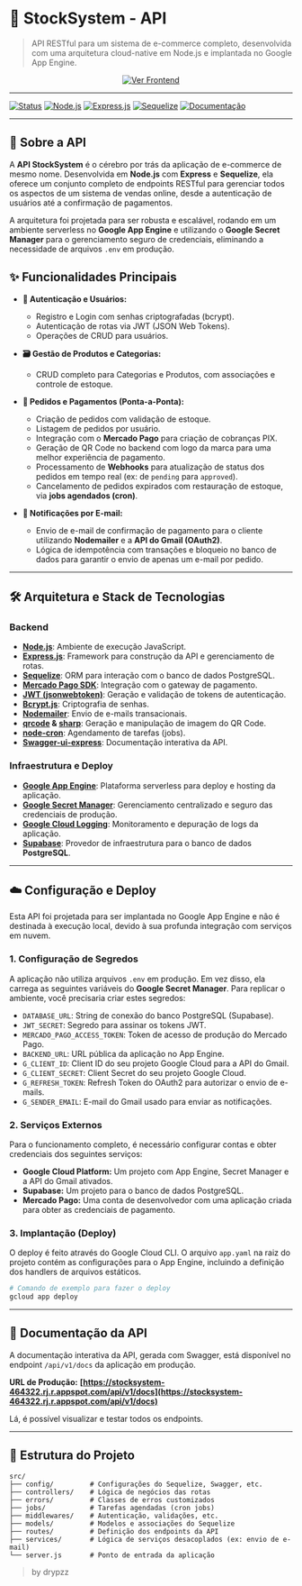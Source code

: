 # 🛒 StockSystem - API

> API RESTful para um sistema de e-commerce completo, desenvolvida com uma arquitetura cloud-native em Node.js e implantada no Google App Engine.

<div align="center">
  <a href="https://stksystem.vercel.app" target="_blank">
    <img alt="Ver Frontend" src="https://img.shields.io/badge/Ver%20Frontend-stksystem-%23000000?style=for-the-badge&logo=vercel">
  </a>
</div>

---

[![Status](https://img.shields.io/badge/status-ativo-brightgreen.svg?style=for-the-badge)]()
[![Node.js](https://img.shields.io/badge/Node.js-v20+-339933?style=for-the-badge&logo=node.js)]()
[![Express.js](https://img.shields.io/badge/Express.js-5.x-000000?style=for-the-badge&logo=express)]()
[![Sequelize](https://img.shields.io/badge/Sequelize-6.x-52B0E7?style=for-the-badge&logo=sequelize)]()
[![Documentação](https://img.shields.io/badge/Documentação-API-blueviolet?style=for-the-badge&logo=swagger)]()

---

## 🎯 Sobre a API

A **API StockSystem** é o cérebro por trás da aplicação de e-commerce de mesmo nome. Desenvolvida em **Node.js** com **Express** e **Sequelize**, ela oferece um conjunto completo de endpoints RESTful para gerenciar todos os aspectos de um sistema de vendas online, desde a autenticação de usuários até a confirmação de pagamentos.

A arquitetura foi projetada para ser robusta e escalável, rodando em um ambiente serverless no **Google App Engine** e utilizando o **Google Secret Manager** para o gerenciamento seguro de credenciais, eliminando a necessidade de arquivos `.env` em produção.

## ✨ Funcionalidades Principais

* **👤 Autenticação e Usuários:**
    * Registro e Login com senhas criptografadas (bcrypt).
    * Autenticação de rotas via JWT (JSON Web Tokens).
    * Operações de CRUD para usuários.

* **🗃️ Gestão de Produtos e Categorias:**
    * CRUD completo para Categorias e Produtos, com associações e controle de estoque.

* **🛒 Pedidos e Pagamentos (Ponta-a-Ponta):**
    * Criação de pedidos com validação de estoque.
    * Listagem de pedidos por usuário.
    * Integração com o **Mercado Pago** para criação de cobranças PIX.
    * Geração de QR Code no backend com logo da marca para uma melhor experiência de pagamento.
    * Processamento de **Webhooks** para atualização de status dos pedidos em tempo real (ex: de `pending` para `approved`).
    * Cancelamento de pedidos expirados com restauração de estoque, via **jobs agendados (cron)**.

* **📧 Notificações por E-mail:**
    * Envio de e-mail de confirmação de pagamento para o cliente utilizando **Nodemailer** e a **API do Gmail (OAuth2)**.
    * Lógica de idempotência com transações e bloqueio no banco de dados para garantir o envio de apenas um e-mail por pedido.

---

## 🛠️ Arquitetura e Stack de Tecnologias

### Backend
* **[Node.js](https://nodejs.org/)**: Ambiente de execução JavaScript.
* **[Express.js](https://expressjs.com/)**: Framework para construção da API e gerenciamento de rotas.
* **[Sequelize](https://sequelize.org/)**: ORM para interação com o banco de dados PostgreSQL.
* **[Mercado Pago SDK](https://www.mercadopago.com.br/developers)**: Integração com o gateway de pagamento.
* **[JWT (jsonwebtoken)](https://jwt.io/)**: Geração e validação de tokens de autenticação.
* **[Bcrypt.js](https://www.npmjs.com/package/bcrypt)**: Criptografia de senhas.
* **[Nodemailer](https://nodemailer.com/)**: Envio de e-mails transacionais.
* **[qrcode](https://www.npmjs.com/package/qrcode) & [sharp](https://sharp.pixelplumbing.com/)**: Geração e manipulação de imagem do QR Code.
* **[node-cron](https://www.npmjs.com/package/node-cron)**: Agendamento de tarefas (jobs).
* **[Swagger-ui-express](https://www.npmjs.com/package/swagger-ui-express)**: Documentação interativa da API.

### Infraestrutura e Deploy
* **[Google App Engine](https://cloud.google.com/appengine)**: Plataforma serverless para deploy e hosting da aplicação.
* **[Google Secret Manager](https://cloud.google.com/secret-manager)**: Gerenciamento centralizado e seguro das credenciais de produção.
* **[Google Cloud Logging](https://cloud.google.com/logging)**: Monitoramento e depuração de logs da aplicação.
* **[Supabase](https://supabase.io/)**: Provedor de infraestrutura para o banco de dados **PostgreSQL**.

---

## ☁️ Configuração e Deploy

Esta API foi projetada para ser implantada no Google App Engine e não é destinada à execução local, devido à sua profunda integração com serviços em nuvem.

### 1. Configuração de Segredos
A aplicação não utiliza arquivos `.env` em produção. Em vez disso, ela carrega as seguintes variáveis do **Google Secret Manager**. Para replicar o ambiente, você precisaria criar estes segredos:

* `DATABASE_URL`: String de conexão do banco PostgreSQL (Supabase).
* `JWT_SECRET`: Segredo para assinar os tokens JWT.
* `MERCADO_PAGO_ACCESS_TOKEN`: Token de acesso de produção do Mercado Pago.
* `BACKEND_URL`: URL pública da aplicação no App Engine.
* `G_CLIENT_ID`: Client ID do seu projeto Google Cloud para a API do Gmail.
* `G_CLIENT_SECRET`: Client Secret do seu projeto Google Cloud.
* `G_REFRESH_TOKEN`: Refresh Token do OAuth2 para autorizar o envio de e-mails.
* `G_SENDER_EMAIL`: E-mail do Gmail usado para enviar as notificações.

### 2. Serviços Externos
Para o funcionamento completo, é necessário configurar contas e obter credenciais dos seguintes serviços:
* **Google Cloud Platform:** Um projeto com App Engine, Secret Manager e a API do Gmail ativados.
* **Supabase:** Um projeto para o banco de dados PostgreSQL.
* **Mercado Pago:** Uma conta de desenvolvedor com uma aplicação criada para obter as credenciais de pagamento.

### 3. Implantação (Deploy)
O deploy é feito através do Google Cloud CLI. O arquivo `app.yaml` na raiz do projeto contém as configurações para o App Engine, incluindo a definição dos handlers de arquivos estáticos.

```bash
# Comando de exemplo para fazer o deploy
gcloud app deploy
```

---

## 📄 Documentação da API

A documentação interativa da API, gerada com Swagger, está disponível no endpoint `/api/v1/docs` da aplicação em produção.

**URL de Produção:** **[https://stocksystem-464322.rj.r.appspot.com/api/v1/docs](https://stocksystem-464322.rj.r.appspot.com/api/v1/docs)**

Lá, é possível visualizar e testar todos os endpoints.

---

## 📁 Estrutura do Projeto

```
src/
├── config/         # Configurações do Sequelize, Swagger, etc.
├── controllers/    # Lógica de negócios das rotas
├── errors/         # Classes de erros customizados
├── jobs/           # Tarefas agendadas (cron jobs)
├── middlewares/    # Autenticação, validações, etc.
├── models/         # Modelos e associações do Sequelize
├── routes/         # Definição dos endpoints da API
├── services/       # Lógica de serviços desacoplados (ex: envio de e-mail)
└── server.js       # Ponto de entrada da aplicação
```

> by drypzz
